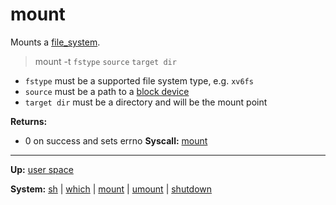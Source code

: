 # mount

Mounts a [file_system](../../kernel/file_system/file_system.md).

> mount -t `fstype` `source` `target dir`

- `fstype` must be a supported file system type, e.g. `xv6fs`
- `source` must be a path to a [block device](../../kernel/devices/devices.md)
- `target dir` must be a directory and will be the mount point

**Returns:**
- 0 on success and sets errno
**Syscall:** [mount](../../kernel/syscalls/mount.md)

---
**Up:** [user space](../userspace.md)

**System:** [sh](sh.md) | [which](which.md) | [mount](mount.md) | [umount](umount.md) | [shutdown](shutdown.md) 
